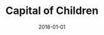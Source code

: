---
layout: site
title: "Capital of Children"
date: 2018-01-01
categories: [community]
version: 1.5.5
major: 1
minor: 5
patch: 5
slug: capital-of-children
link: http://www.capitalofchildren.com/
permalink: /sites/:slug
---